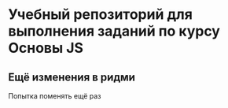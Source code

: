 # Учебный репозиторий для выполнения заданий по курсу Основы JS

## Ещё изменения в ридми
Попытка поменять ещё раз
